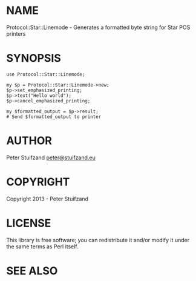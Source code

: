 # NAME

Protocol::Star::Linemode - Generates a formatted byte string for Star POS printers

# SYNOPSIS

    use Protocol::Star::Linemode;

    my $p = Protocol::Star::Linemode->new;
    $p->set_emphasized_printing;
    $p->text("Hello world");
    $p->cancel_emphasized_printing;

    my $formatted_output = $p->result;
    # Send $formatted_output to printer

# AUTHOR

Peter Stuifzand <peter@stuifzand.eu>

# COPYRIGHT

Copyright 2013 - Peter Stuifzand

# LICENSE

This library is free software; you can redistribute it and/or modify
it under the same terms as Perl itself.

# SEE ALSO

